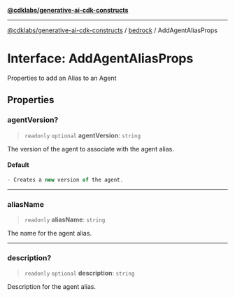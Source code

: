 [**@cdklabs/generative-ai-cdk-constructs**](../../../README.md)

***

[@cdklabs/generative-ai-cdk-constructs](../../../README.md) / [bedrock](../README.md) / AddAgentAliasProps

# Interface: AddAgentAliasProps

Properties to add an Alias to an Agent

## Properties

### agentVersion?

> `readonly` `optional` **agentVersion**: `string`

The version of the agent to associate with the agent alias.

#### Default

```ts
- Creates a new version of the agent.
```

***

### aliasName

> `readonly` **aliasName**: `string`

The name for the agent alias.

***

### description?

> `readonly` `optional` **description**: `string`

Description for the agent alias.
